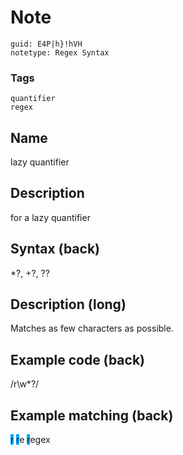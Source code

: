 # Note
```
guid: E4P|h}!hVH
notetype: Regex Syntax
```

### Tags
```
quantifier
regex
```

## Name
lazy quantifier

## Description
for a lazy quantifier

## Syntax (back)
<div><div>*?, +?, ??</div></div>

## Description (long)
Matches as few characters as possible.

## Example code (back)
/r\w*?/

## Example matching (back)
<div><span style="background-color: rgb(0, 170, 255);">r</span> <span style="background-color: rgb(0, 170, 255);">r</span>e <span style="background-color: rgb(0, 170, 255);">r</span>egex
</div>
